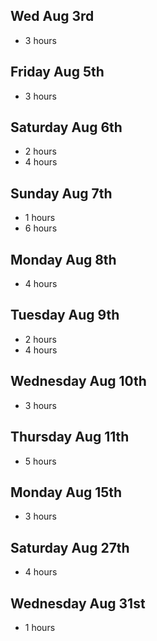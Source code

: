 ## Wed Aug 3rd

* 3 hours

## Friday Aug 5th

* 3 hours

## Saturday Aug 6th

* 2 hours
* 4 hours

## Sunday Aug 7th

* 1 hours
* 6 hours

## Monday Aug 8th

* 4 hours

## Tuesday Aug 9th

* 2 hours
* 4 hours

## Wednesday Aug 10th

* 3 hours

## Thursday Aug 11th

* 5 hours

## Monday Aug 15th

* 3 hours

## Saturday Aug 27th

* 4 hours

## Wednesday Aug 31st

* 1 hours
